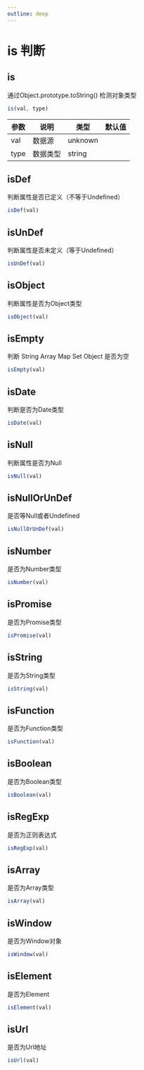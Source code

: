```yaml
---
outline: deep
---
```


# is 判断

## is

通过Object.prototype.toString() 检测对象类型

``` js
is(val, type)
```

参数 | 说明 | 类型 | 默认值
---------|----------|---------|---------
val | 数据源 | unknown |
type | 数据类型 | string |

## isDef

判断属性是否已定义（不等于Undefined）

``` js
isDef(val)
```

## isUnDef

判断属性是否未定义（等于Undefined）

``` js
isUnDef(val)
```

## isObject

判断属性是否为Object类型

``` js
isObject(val)
```

## isEmpty

判断 String Array Map Set Object 是否为空

``` js
isEmpty(val)
```

## isDate

判断是否为Date类型

``` js
isDate(val)
```

## isNull

判断属性是否为Null

``` js
isNull(val)
```

## isNullOrUnDef

是否等Null或者Undefined

``` js
isNullOrUnDef(val)
```

## isNumber

是否为Number类型

``` js
isNumber(val)
```

## isPromise

是否为Promise类型

``` js
isPromise(val)
```

## isString

是否为String类型

``` js
isString(val)
```

## isFunction

是否为Function类型

``` js
isFunction(val)
```

## isBoolean

是否为Boolean类型

``` js
isBoolean(val)
```

## isRegExp

是否为正则表达式

``` js
isRegExp(val)
```

## isArray

是否为Array类型

``` js
isArray(val)
```

## isWindow

是否为Window对象

``` js
isWindow(val)
```

## isElement

是否为Element

``` js
isElement(val)
```

## isUrl

是否为Url地址

``` js
isUrl(val)
```
